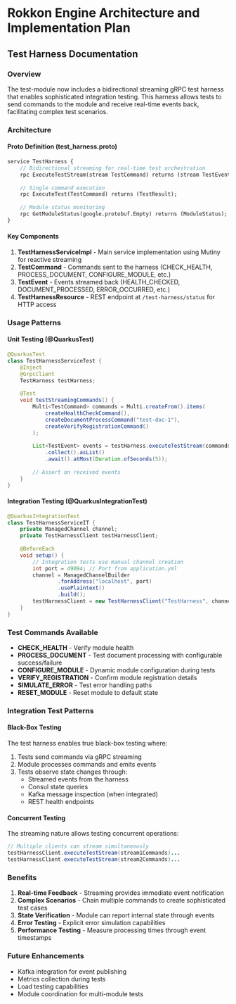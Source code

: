 # Rokkon Engine Architecture and Implementation Plan

## Test Harness Documentation

### Overview
The test-module now includes a bidirectional streaming gRPC test harness that enables sophisticated integration testing. This harness allows tests to send commands to the module and receive real-time events back, facilitating complex test scenarios.

### Architecture

#### Proto Definition (test_harness.proto)
```proto
service TestHarness {
    // Bidirectional streaming for real-time test orchestration
    rpc ExecuteTestStream(stream TestCommand) returns (stream TestEvent);
    
    // Single command execution
    rpc ExecuteTest(TestCommand) returns (TestResult);
    
    // Module status monitoring
    rpc GetModuleStatus(google.protobuf.Empty) returns (ModuleStatus);
}
```

#### Key Components
1. **TestHarnessServiceImpl** - Main service implementation using Mutiny for reactive streaming
2. **TestCommand** - Commands sent to the harness (CHECK_HEALTH, PROCESS_DOCUMENT, CONFIGURE_MODULE, etc.)
3. **TestEvent** - Events streamed back (HEALTH_CHECKED, DOCUMENT_PROCESSED, ERROR_OCCURRED, etc.)
4. **TestHarnessResource** - REST endpoint at `/test-harness/status` for HTTP access

### Usage Patterns

#### Unit Testing (@QuarkusTest)
```java
@QuarkusTest
class TestHarnessServiceTest {
    @Inject
    @GrpcClient
    TestHarness testHarness;
    
    @Test
    void testStreamingCommands() {
        Multi<TestCommand> commands = Multi.createFrom().items(
            createHealthCheckCommand(),
            createDocumentProcessCommand("test-doc-1"),
            createVerifyRegistrationCommand()
        );
        
        List<TestEvent> events = testHarness.executeTestStream(commands)
            .collect().asList()
            .await().atMost(Duration.ofSeconds(5));
        
        // Assert on received events
    }
}
```

#### Integration Testing (@QuarkusIntegrationTest)
```java
@QuarkusIntegrationTest
class TestHarnessServiceIT {
    private ManagedChannel channel;
    private TestHarnessClient testHarnessClient;
    
    @BeforeEach
    void setup() {
        // Integration tests use manual channel creation
        int port = 49094; // Port from application.yml
        channel = ManagedChannelBuilder
                .forAddress("localhost", port)
                .usePlaintext()
                .build();
        testHarnessClient = new TestHarnessClient("TestHarness", channel, (name, stub) -> stub);
    }
}
```

### Test Commands Available
- **CHECK_HEALTH** - Verify module health
- **PROCESS_DOCUMENT** - Test document processing with configurable success/failure
- **CONFIGURE_MODULE** - Dynamic module configuration during tests
- **VERIFY_REGISTRATION** - Confirm module registration details
- **SIMULATE_ERROR** - Test error handling paths
- **RESET_MODULE** - Reset module to default state

### Integration Test Patterns

#### Black-Box Testing
The test harness enables true black-box testing where:
1. Tests send commands via gRPC streaming
2. Module processes commands and emits events
3. Tests observe state changes through:
   - Streamed events from the harness
   - Consul state queries
   - Kafka message inspection (when integrated)
   - REST health endpoints

#### Concurrent Testing
The streaming nature allows testing concurrent operations:
```java
// Multiple clients can stream simultaneously
testHarnessClient.executeTestStream(stream1Commands)...
testHarnessClient.executeTestStream(stream2Commands)...
```

### Benefits
1. **Real-time Feedback** - Streaming provides immediate event notification
2. **Complex Scenarios** - Chain multiple commands to create sophisticated test cases
3. **State Verification** - Module can report internal state through events
4. **Error Testing** - Explicit error simulation capabilities
5. **Performance Testing** - Measure processing times through event timestamps

### Future Enhancements
- Kafka integration for event publishing
- Metrics collection during tests
- Load testing capabilities
- Module coordination for multi-module tests


